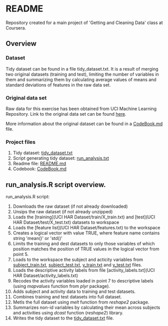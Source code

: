 # README
Repository created for a main project of 'Getting and Cleaning Data' class at Coursera.

## Overview

### Dataset

Tidy dataset can be found in a file tidy_dataset.txt. It is a result of merging two original datasets (training and test), limiting the number of variables in them and summarizing them by calculating average values of means and standard deviations of features in the raw data set.

### Original data set

Raw data for this exercise has been obtained from UCI Machine Learning Repository. Link to the original data set can be found [here](http://archive.ics.uci.edu/ml/datasets/Human+Activity+Recognition+Using+Smartphones).

More information about the original dataset can be found in a [CodeBook.md](CodeBook.md) file.

### Project files

1. Tidy dataset: [tidy_dataset.txt](tidy_dataset.txt)
2. Script generating tidy dataset: [run_analysis.txt](run_analysis.txt)
3. Readme file: [README.md](README.md)
4. Codebook: [CodeBook.md](CodeBook.md)

## run_analysis.R script overview.

run_analysis.R script:

1. Downloads the raw dataset (if not already downloaded)
2. Unsips the raw dataset (if not already unzipped)
3. Loads the [training](UCI HAR Dataset/train/X_train.txt) and [test](UCI HAR Dataset/test/X_test.txt) datasets to workspace
4. Loads the [feature list](UCI HAR Dataset/features.txt) to the workspace
5. Creates a logical vector with value TRUE, where feature name contains string 'mean()' or 'std()'
6. Limits the training and dest datasets to only those variables of which position matches the position of TRUE values in the logical vector from point 5.
7. Loads to the workspace the subject and acticity variables from [subject_train.txt](), [subject_test.txt](), [y_train.txt]() and [y_test.txt]() files.
8. Loads the descriptive activity labels from file [activity_labels.txt](UCI HAR Dataset/activity_labels.txt)
9. Recodes the activity variables loaded in point 7 to descriptive labels (using *mapvalues* function from *plyr* package).
10. Adds subject and activity data to training and test datasets.
11. Combines training and test datasets into full dataset.
12. Metls the full dataset using *melt* function from *reshape2* package.
13. Summarizes non-id variables by calculating their mean across subjects and activities using *dcast* function (*reshape2*) library.
14. Writes the tidy dataset to the [tidy_dataset.txt](tidy_dataset.txt) file.


